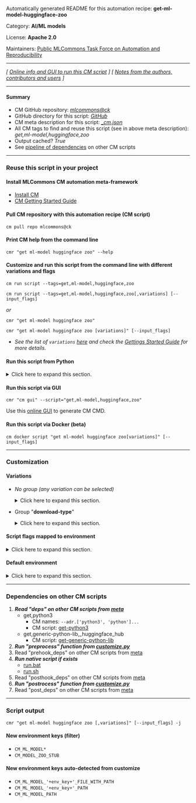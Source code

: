 Automatically generated README for this automation recipe: **get-ml-model-huggingface-zoo**

Category: **AI/ML models**

License: **Apache 2.0**

Maintainers: [Public MLCommons Task Force on Automation and Reproducibility](https://github.com/mlcommons/ck/blob/master/docs/taskforce.md)

---
*[ [Online info and GUI to run this CM script](https://access.cknowledge.org/playground/?action=scripts&name=get-ml-model-huggingface-zoo,53cf8252a443446a) ] [ [Notes from the authors, contributors and users](README-extra.md) ]*

---
#### Summary

* CM GitHub repository: *[mlcommons@ck](https://github.com/mlcommons/ck/tree/dev/cm-mlops)*
* GitHub directory for this script: *[GitHub](https://github.com/mlcommons/ck/tree/dev/cm-mlops/script/get-ml-model-huggingface-zoo)*
* CM meta description for this script: *[_cm.json](_cm.json)*
* All CM tags to find and reuse this script (see in above meta description): *get,ml-model,huggingface,zoo*
* Output cached? *True*
* See [pipeline of dependencies](#dependencies-on-other-cm-scripts) on other CM scripts


---
### Reuse this script in your project

#### Install MLCommons CM automation meta-framework

* [Install CM](https://access.cknowledge.org/playground/?action=install)
* [CM Getting Started Guide](https://github.com/mlcommons/ck/blob/master/docs/getting-started.md)

#### Pull CM repository with this automation recipe (CM script)

```cm pull repo mlcommons@ck```

#### Print CM help from the command line

````cmr "get ml-model huggingface zoo" --help````

#### Customize and run this script from the command line with different variations and flags

`cm run script --tags=get,ml-model,huggingface,zoo`

`cm run script --tags=get,ml-model,huggingface,zoo[,variations] [--input_flags]`

*or*

`cmr "get ml-model huggingface zoo"`

`cmr "get ml-model huggingface zoo [variations]" [--input_flags]`


* *See the list of `variations` [here](#variations) and check the [Gettings Started Guide](https://github.com/mlcommons/ck/blob/dev/docs/getting-started.md) for more details.*

#### Run this script from Python

<details>
<summary>Click here to expand this section.</summary>

```python

import cmind

r = cmind.access({'action':'run'
                  'automation':'script',
                  'tags':'get,ml-model,huggingface,zoo'
                  'out':'con',
                  ...
                  (other input keys for this script)
                  ...
                 })

if r['return']>0:
    print (r['error'])

```

</details>


#### Run this script via GUI

```cmr "cm gui" --script="get,ml-model,huggingface,zoo"```

Use this [online GUI](https://cKnowledge.org/cm-gui/?tags=get,ml-model,huggingface,zoo) to generate CM CMD.

#### Run this script via Docker (beta)

`cm docker script "get ml-model huggingface zoo[variations]" [--input_flags]`

___
### Customization


#### Variations

  * *No group (any variation can be selected)*
    <details>
    <summary>Click here to expand this section.</summary>

    * `_model-stub.#`
      - Environment variables:
        - *CM_MODEL_ZOO_STUB*: `#`
      - Workflow:
    * `_onnx-subfolder`
      - Environment variables:
        - *CM_HF_SUBFOLDER*: `onnx`
      - Workflow:
    * `_pierreguillou_bert_base_cased_squad_v1.1_portuguese`
      - Environment variables:
        - *CM_MODEL_ZOO_STUB*: `pierreguillou/bert-base-cased-squad-v1.1-portuguese`
      - Workflow:
    * `_prune`
      - Environment variables:
        - *CM_MODEL_TASK*: `prune`
      - Workflow:

    </details>


  * Group "**download-type**"
    <details>
    <summary>Click here to expand this section.</summary>

    * `_clone-repo`
      - Environment variables:
        - *CM_GIT_CLONE_REPO*: `yes`
      - Workflow:
        1. ***Read "deps" on other CM scripts***
           * get,git,repo,_lfs
             - CM script: [get-git-repo](https://github.com/mlcommons/ck/tree/master/cm-mlops/script/get-git-repo)

    </details>


#### Script flags mapped to environment
<details>
<summary>Click here to expand this section.</summary>

* `--download_path=value`  &rarr;  `CM_DOWNLOAD_PATH=value`
* `--env_key=value`  &rarr;  `CM_MODEL_ZOO_ENV_KEY=value`
* `--full_subfolder=value`  &rarr;  `CM_HF_FULL_SUBFOLDER=value`
* `--model_filename=value`  &rarr;  `CM_MODEL_ZOO_FILENAME=value`
* `--revision=value`  &rarr;  `CM_HF_REVISION=value`
* `--subfolder=value`  &rarr;  `CM_HF_SUBFOLDER=value`

**Above CLI flags can be used in the Python CM API as follows:**

```python
r=cm.access({... , "download_path":...}
```

</details>

#### Default environment

<details>
<summary>Click here to expand this section.</summary>

These keys can be updated via `--env.KEY=VALUE` or `env` dictionary in `@input.json` or using script flags.


</details>

___
### Dependencies on other CM scripts


  1. ***Read "deps" on other CM scripts from [meta](https://github.com/mlcommons/ck/tree/dev/cm-mlops/script/get-ml-model-huggingface-zoo/_cm.json)***
     * get,python3
       * CM names: `--adr.['python3', 'python']...`
       - CM script: [get-python3](https://github.com/mlcommons/ck/tree/master/cm-mlops/script/get-python3)
     * get,generic-python-lib,_huggingface_hub
       - CM script: [get-generic-python-lib](https://github.com/mlcommons/ck/tree/master/cm-mlops/script/get-generic-python-lib)
  1. ***Run "preprocess" function from [customize.py](https://github.com/mlcommons/ck/tree/dev/cm-mlops/script/get-ml-model-huggingface-zoo/customize.py)***
  1. Read "prehook_deps" on other CM scripts from [meta](https://github.com/mlcommons/ck/tree/dev/cm-mlops/script/get-ml-model-huggingface-zoo/_cm.json)
  1. ***Run native script if exists***
     * [run.bat](https://github.com/mlcommons/ck/tree/dev/cm-mlops/script/get-ml-model-huggingface-zoo/run.bat)
     * [run.sh](https://github.com/mlcommons/ck/tree/dev/cm-mlops/script/get-ml-model-huggingface-zoo/run.sh)
  1. Read "posthook_deps" on other CM scripts from [meta](https://github.com/mlcommons/ck/tree/dev/cm-mlops/script/get-ml-model-huggingface-zoo/_cm.json)
  1. ***Run "postrocess" function from [customize.py](https://github.com/mlcommons/ck/tree/dev/cm-mlops/script/get-ml-model-huggingface-zoo/customize.py)***
  1. Read "post_deps" on other CM scripts from [meta](https://github.com/mlcommons/ck/tree/dev/cm-mlops/script/get-ml-model-huggingface-zoo/_cm.json)

___
### Script output
`cmr "get ml-model huggingface zoo [,variations]" [--input_flags] -j`
#### New environment keys (filter)

* `CM_ML_MODEL*`
* `CM_MODEL_ZOO_STUB`
#### New environment keys auto-detected from customize

* `CM_ML_MODEL_'+env_key+'_FILE_WITH_PATH`
* `CM_ML_MODEL_'+env_key+'_PATH`
* `CM_ML_MODEL_PATH`